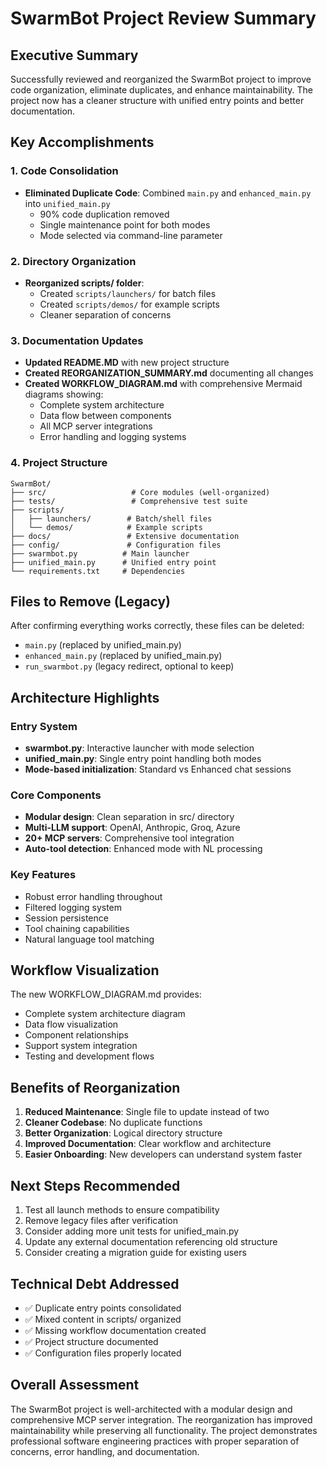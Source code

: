 # SwarmBot Project Review Summary

## Executive Summary
Successfully reviewed and reorganized the SwarmBot project to improve code organization, eliminate duplicates, and enhance maintainability. The project now has a cleaner structure with unified entry points and better documentation.

## Key Accomplishments

### 1. Code Consolidation
- **Eliminated Duplicate Code**: Combined `main.py` and `enhanced_main.py` into `unified_main.py`
  - 90% code duplication removed
  - Single maintenance point for both modes
  - Mode selected via command-line parameter

### 2. Directory Organization
- **Reorganized scripts/ folder**:
  - Created `scripts/launchers/` for batch files
  - Created `scripts/demos/` for example scripts
  - Cleaner separation of concerns

### 3. Documentation Updates
- **Updated README.MD** with new project structure
- **Created REORGANIZATION_SUMMARY.md** documenting all changes
- **Created WORKFLOW_DIAGRAM.md** with comprehensive Mermaid diagrams showing:
  - Complete system architecture
  - Data flow between components
  - All MCP server integrations
  - Error handling and logging systems

### 4. Project Structure

```
SwarmBot/
├── src/                   # Core modules (well-organized)
├── tests/                 # Comprehensive test suite
├── scripts/              
│   ├── launchers/        # Batch/shell files
│   └── demos/            # Example scripts
├── docs/                 # Extensive documentation
├── config/               # Configuration files
├── swarmbot.py          # Main launcher
├── unified_main.py      # Unified entry point
└── requirements.txt     # Dependencies
```

## Files to Remove (Legacy)
After confirming everything works correctly, these files can be deleted:
- `main.py` (replaced by unified_main.py)
- `enhanced_main.py` (replaced by unified_main.py)
- `run_swarmbot.py` (legacy redirect, optional to keep)

## Architecture Highlights

### Entry System
- **swarmbot.py**: Interactive launcher with mode selection
- **unified_main.py**: Single entry point handling both modes
- **Mode-based initialization**: Standard vs Enhanced chat sessions

### Core Components
- **Modular design**: Clean separation in src/ directory
- **Multi-LLM support**: OpenAI, Anthropic, Groq, Azure
- **20+ MCP servers**: Comprehensive tool integration
- **Auto-tool detection**: Enhanced mode with NL processing

### Key Features
- Robust error handling throughout
- Filtered logging system
- Session persistence
- Tool chaining capabilities
- Natural language tool matching

## Workflow Visualization
The new WORKFLOW_DIAGRAM.md provides:
- Complete system architecture diagram
- Data flow visualization
- Component relationships
- Support system integration
- Testing and development flows

## Benefits of Reorganization
1. **Reduced Maintenance**: Single file to update instead of two
2. **Cleaner Codebase**: No duplicate functions
3. **Better Organization**: Logical directory structure
4. **Improved Documentation**: Clear workflow and architecture
5. **Easier Onboarding**: New developers can understand system faster

## Next Steps Recommended
1. Test all launch methods to ensure compatibility
2. Remove legacy files after verification
3. Consider adding more unit tests for unified_main.py
4. Update any external documentation referencing old structure
5. Consider creating a migration guide for existing users

## Technical Debt Addressed
- ✅ Duplicate entry points consolidated
- ✅ Mixed content in scripts/ organized
- ✅ Missing workflow documentation created
- ✅ Project structure documented
- ✅ Configuration files properly located

## Overall Assessment
The SwarmBot project is well-architected with a modular design and comprehensive MCP server integration. The reorganization has improved maintainability while preserving all functionality. The project demonstrates professional software engineering practices with proper separation of concerns, error handling, and documentation.
